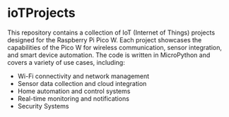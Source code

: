 # ioTProjects

This repository contains a collection of IoT (Internet of Things) projects designed for the Raspberry Pi Pico W. Each project showcases the capabilities of the Pico W for wireless communication, sensor integration, and smart device automation. The code is written in MicroPython and covers a variety of use cases, including:

- Wi-Fi connectivity and network management
- Sensor data collection and cloud integration
- Home automation and control systems
- Real-time monitoring and notifications
- Security Systems

